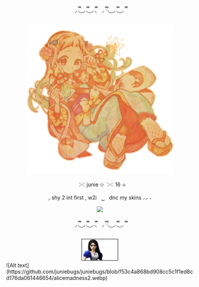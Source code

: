 <p align="center"> ◞  ྀི◟ ͜  ◞ ྀི◟  ͜  ◞ ྀི◟⠀ ◞  ྀི◟ ͜  ◞ ྀི◟  ͜  ◞ ྀི

<p align="center"> <img src="https://github.com/juniebugs/juniebugs/blob/019fbe27bbf157844cd2f553c3801a6d0bd0b8bb/coloredtexture.png" alt="Alt text" width="400"/> 

<p align="center">ㅤ𓏵  junie ⊹ ࣪ 𓏵 16 ⟢ 

<p align="center"> ◞ shy 2 int first , w2iㅤ ͜͜      ㅤdnc my skins ⸝⸝ ˖
  

<p align="center">
  <a href="https://github.com/kittinan/spotify-github-profile">
    <img src="https://spotify-github-profile.kittinanx.com/api/view?uid=zlpjjlk9fesgofb70wjqfnywj&cover_image=true&theme=novatorem&show_offline=true&background_color=121212&interchange=false&profanity=false&bar_color=a76f49&bar_color_cover=true">
  </a>
</p>

<p align="center"> ◞  ྀི◟ ͜  ◞ ྀི◟  ͜  ◞ ྀི◟⠀ ◞  ྀི◟ ͜  ◞ ྀི◟  ͜  ◞ ྀི


<div style="text-align: center;">
    <img src="https://github.com/juniebugs/juniebugs/blob/f53c4a868bd908cc5c1f1ed8cd176da061446654/alicemadness1.jpg" />
</div>
![Alt text](https://github.com/juniebugs/juniebugs/blob/f53c4a868bd908cc5c1f1ed8cd176da061446654/alicemadness2.webp)
